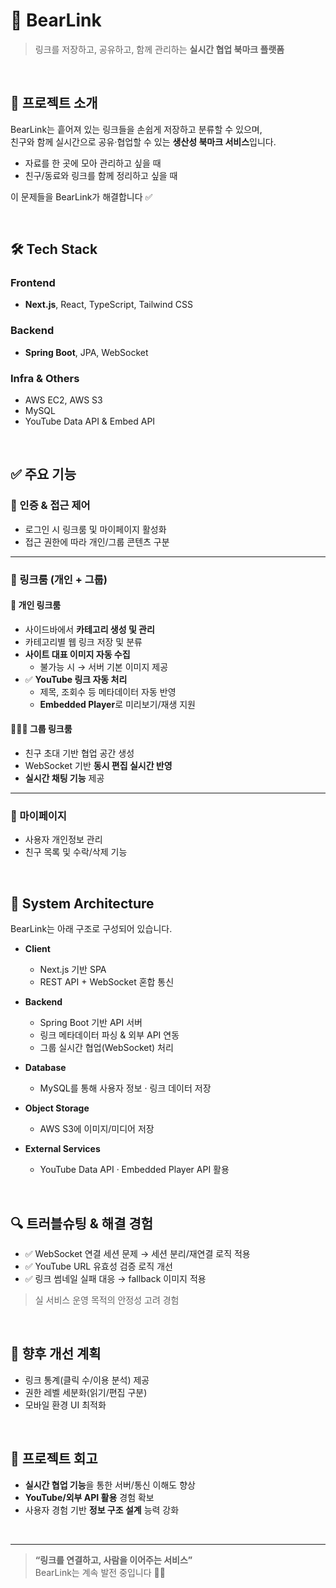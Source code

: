# 🐻 BearLink  
> 링크를 저장하고, 공유하고, 함께 관리하는 **실시간 협업 북마크 플랫폼**

<br/>

## 📌 프로젝트 소개
BearLink는 흩어져 있는 링크들을 손쉽게 저장하고 분류할 수 있으며,  
친구와 함께 실시간으로 공유·협업할 수 있는 **생산성 북마크 서비스**입니다.

- 자료를 한 곳에 모아 관리하고 싶을 때
- 친구/동료와 링크를 함께 정리하고 싶을 때

이 문제들을 BearLink가 해결합니다 ✅

<br/>

## 🛠 Tech Stack

### Frontend
- **Next.js**, React, TypeScript, Tailwind CSS

### Backend
- **Spring Boot**, JPA, WebSocket

### Infra & Others
- AWS EC2, AWS S3
- MySQL
- YouTube Data API & Embed API

<br/>

## ✅ 주요 기능

### 🔐 인증 & 접근 제어
- 로그인 시 링크룸 및 마이페이지 활성화
- 접근 권한에 따라 개인/그룹 콘텐츠 구분

---

### 🔗 링크룸 (개인 + 그룹)

#### 📁 개인 링크룸
- 사이드바에서 **카테고리 생성 및 관리**
- 카테고리별 웹 링크 저장 및 분류
- **사이트 대표 이미지 자동 수집**
  - 불가능 시 → 서버 기본 이미지 제공
- ✅ **YouTube 링크 자동 처리**
  - 제목, 조회수 등 메타데이터 자동 반영
  - **Embedded Player**로 미리보기/재생 지원

#### 🧑‍🤝‍🧑 그룹 링크룸
- 친구 초대 기반 협업 공간 생성
- WebSocket 기반 **동시 편집 실시간 반영**
- **실시간 채팅 기능** 제공

---

### 👤 마이페이지
- 사용자 개인정보 관리
- 친구 목록 및 수락/삭제 기능

<br/>

## 🧩 System Architecture

BearLink는 아래 구조로 구성되어 있습니다.

- **Client**
  - Next.js 기반 SPA
  - REST API + WebSocket 혼합 통신

- **Backend**
  - Spring Boot 기반 API 서버
  - 링크 메타데이터 파싱 & 외부 API 연동
  - 그룹 실시간 협업(WebSocket) 처리

- **Database**
  - MySQL를 통해 사용자 정보 · 링크 데이터 저장

- **Object Storage**
  - AWS S3에 이미지/미디어 저장

- **External Services**
  - YouTube Data API · Embedded Player API 활용
<br/>

## 🔍 트러블슈팅 & 해결 경험

- ✅ WebSocket 연결 세션 문제 → 세션 분리/재연결 로직 적용  
- ✅ YouTube URL 유효성 검증 로직 개선  
- ✅ 링크 썸네일 실패 대응 → fallback 이미지 적용  

> 실 서비스 운영 목적의 안정성 고려 경험

<br/>

## 🚀 향후 개선 계획
- 링크 통계(클릭 수/이용 분석) 제공
- 권한 레벨 세분화(읽기/편집 구분)
- 모바일 환경 UI 최적화

<br/>

## 🏁 프로젝트 회고
- **실시간 협업 기능**을 통한 서버/통신 이해도 향상
- **YouTube/외부 API 활용** 경험 확보
- 사용자 경험 기반 **정보 구조 설계** 능력 강화

<br/>

---

> **“링크를 연결하고, 사람을 이어주는 서비스”**  
BearLink는 계속 발전 중입니다 🐻✨
